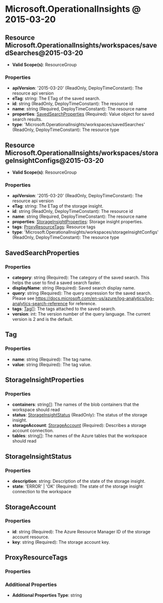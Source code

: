 # Microsoft.OperationalInsights @ 2015-03-20

## Resource Microsoft.OperationalInsights/workspaces/savedSearches@2015-03-20
* **Valid Scope(s)**: ResourceGroup
### Properties
* **apiVersion**: '2015-03-20' (ReadOnly, DeployTimeConstant): The resource api version
* **eTag**: string: The ETag of the saved search.
* **id**: string (ReadOnly, DeployTimeConstant): The resource id
* **name**: string (Required, DeployTimeConstant): The resource name
* **properties**: [SavedSearchProperties](#savedsearchproperties) (Required): Value object for saved search results.
* **type**: 'Microsoft.OperationalInsights/workspaces/savedSearches' (ReadOnly, DeployTimeConstant): The resource type

## Resource Microsoft.OperationalInsights/workspaces/storageInsightConfigs@2015-03-20
* **Valid Scope(s)**: ResourceGroup
### Properties
* **apiVersion**: '2015-03-20' (ReadOnly, DeployTimeConstant): The resource api version
* **eTag**: string: The ETag of the storage insight.
* **id**: string (ReadOnly, DeployTimeConstant): The resource id
* **name**: string (Required, DeployTimeConstant): The resource name
* **properties**: [StorageInsightProperties](#storageinsightproperties): Storage insight properties.
* **tags**: [ProxyResourceTags](#proxyresourcetags): Resource tags
* **type**: 'Microsoft.OperationalInsights/workspaces/storageInsightConfigs' (ReadOnly, DeployTimeConstant): The resource type

## SavedSearchProperties
### Properties
* **category**: string (Required): The category of the saved search. This helps the user to find a saved search faster. 
* **displayName**: string (Required): Saved search display name.
* **query**: string (Required): The query expression for the saved search. Please see https://docs.microsoft.com/en-us/azure/log-analytics/log-analytics-search-reference for reference.
* **tags**: [Tag](#tag)[]: The tags attached to the saved search.
* **version**: int: The version number of the query language. The current version is 2 and is the default.

## Tag
### Properties
* **name**: string (Required): The tag name.
* **value**: string (Required): The tag value.

## StorageInsightProperties
### Properties
* **containers**: string[]: The names of the blob containers that the workspace should read
* **status**: [StorageInsightStatus](#storageinsightstatus) (ReadOnly): The status of the storage insight.
* **storageAccount**: [StorageAccount](#storageaccount) (Required): Describes a storage account connection.
* **tables**: string[]: The names of the Azure tables that the workspace should read

## StorageInsightStatus
### Properties
* **description**: string: Description of the state of the storage insight.
* **state**: 'ERROR' | 'OK' (Required): The state of the storage insight connection to the workspace

## StorageAccount
### Properties
* **id**: string (Required): The Azure Resource Manager ID of the storage account resource.
* **key**: string (Required): The storage account key.

## ProxyResourceTags
### Properties
### Additional Properties
* **Additional Properties Type**: string

